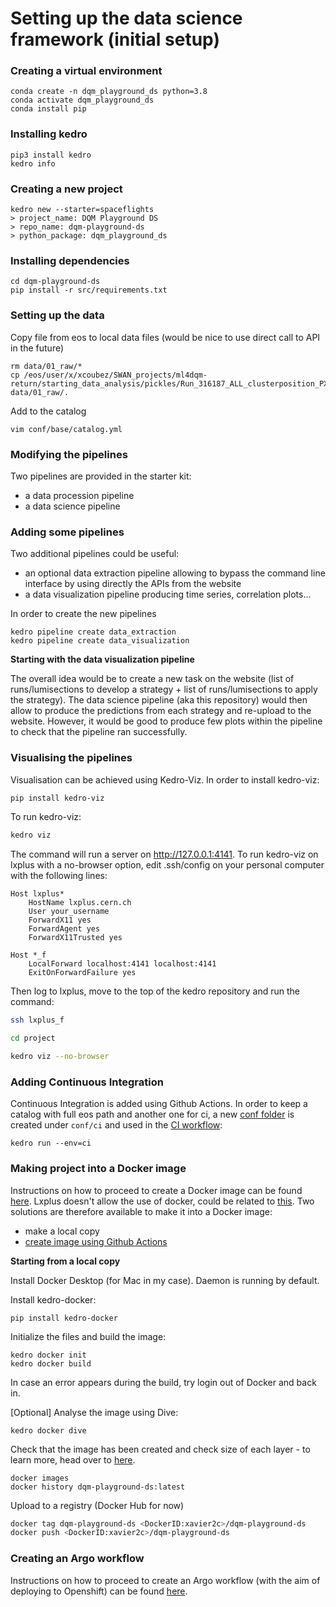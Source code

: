 # Setting up the data science framework (initial setup)

### Creating a virtual environment

```
conda create -n dqm_playground_ds python=3.8
conda activate dqm_playground_ds
conda install pip
```

### Installing kedro

```
pip3 install kedro
kedro info
```

### Creating a new project

```
kedro new --starter=spaceflights
> project_name: DQM Playground DS
> repo_name: dqm-playground-ds
> python_package: dqm_playground_ds
```

### Installing dependencies

```
cd dqm-playground-ds
pip install -r src/requirements.txt
```

### Setting up the data

Copy file from eos to local data files (would be nice to use direct call to API in the future)

```
rm data/01_raw/*
cp /eos/user/x/xcoubez/SWAN_projects/ml4dqm-return/starting_data_analysis/pickles/Run_316187_ALL_clusterposition_PXLayer_* data/01_raw/.
```

Add to the catalog
```
vim conf/base/catalog.yml
```

### Modifying the pipelines

Two pipelines are provided in the starter kit:
- a data procession pipeline
- a data science pipeline

### Adding some pipelines

Two additional pipelines could be useful:
- an optional data extraction pipeline allowing to bypass the command line interface by using directly the APIs from the website
- a data visualization pipeline producing time series, correlation plots...

In order to create the new pipelines
```
kedro pipeline create data_extraction
kedro pipeline create data_visualization
```

__Starting with the data visualization pipeline__

The overall idea would be to create a new task on the website (list of runs/lumisections to develop a strategy + list of runs/lumisections to apply the strategy). The data science pipeline (aka this repository) would then allow to produce the predictions from each strategy and re-upload to the website. However, it would be good to produce few plots within the pipeline to check that the pipeline ran successfully.

### Visualising the pipelines

Visualisation can be achieved using Kedro-Viz. In order to install kedro-viz:
```bash
pip install kedro-viz
```

To run kedro-viz:
```bash
kedro viz
```

The command will run a server on http://127.0.0.1:4141. To run kedro-viz on lxplus with a no-browser option, edit .ssh/config on your personal computer with the following lines:
```
Host lxplus*
    HostName lxplus.cern.ch
    User your_username
    ForwardX11 yes
    ForwardAgent yes
    ForwardX11Trusted yes

Host *_f
    LocalForward localhost:4141 localhost:4141
    ExitOnForwardFailure yes
```

Then log to lxplus, move to the top of the kedro repository and run the command:
```bash
ssh lxplus_f

cd project

kedro viz --no-browser
```

### Adding Continuous Integration

Continuous Integration is added using Github Actions. In order to keep a catalog with full eos path and another one for ci, a new [conf folder](https://kedro.readthedocs.io/en/stable/kedro_project_setup/configuration.html#additional-configuration-environments) is created under ```conf/ci``` and used in the [CI workflow](https://github.com/XavierAtCERN/dqm-playground-ds/actions/workflows/kedro.yml):
```
kedro run --env=ci
```

### Making project into a Docker image

Instructions on how to proceed to create a Docker image can be found [here](https://github.com/kedro-org/kedro-plugins/tree/main/kedro-docker). Lxplus doesn't allow the use of docker, could be related to [this](https://www.reddit.com/r/docker/comments/7y2yp2/why_is_singularity_used_as_opposed_to_docker_in/). Two solutions are therefore available to make it into a Docker image:
- make a local copy
- [create image using Github Actions](https://event-driven.io/en/how_to_buid_and_push_docker_image_with_github_actions/)

__Starting from a local copy__

Install Docker Desktop (for Mac in my case). Daemon is running by default.

Install kedro-docker:
```
pip install kedro-docker
```

Initialize the files and build the image:
```
kedro docker init
kedro docker build
```

In case an error appears during the build, try login out of Docker and back in.

[Optional] Analyse the image using Dive:
```
kedro docker dive
```

Check that the image has been created and check size of each layer - to learn more, head over to [here](https://www.thorsten-hans.com/determine-the-size-of-docker-image-layers/).
```
docker images
docker history dqm-playground-ds:latest
```

Upload to a registry (Docker Hub for now)
```bash
docker tag dqm-playground-ds <DockerID:xavier2c>/dqm-playground-ds
docker push <DockerID:xavier2c>/dqm-playground-ds
```

### Creating an Argo workflow

Instructions on how to proceed to create an Argo workflow (with the aim of deploying to Openshift) can be found [here](https://kedro.readthedocs.io/en/stable/deployment/argo.html).

